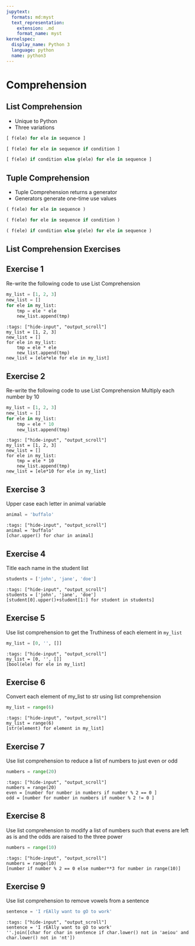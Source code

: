 ```yaml
---
jupytext:
  formats: md:myst
  text_representation:
    extension: .md
    format_name: myst
kernelspec:
  display_name: Python 3
  language: python
  name: python3
---
```

# Comprehension

## List Comprehension

- Unique to Python
- Three variations

```python
[ f(ele) for ele in sequence ]

[ f(ele) for ele in sequence if condition ]

[ f(ele) if condition else g(ele) for ele in sequence ]

```


## Tuple Comprehension
- Tuple Comprehension returns a generator
- Generators generate one-time use values

```python
( f(ele) for ele in sequence )

( f(ele) for ele in sequence if condition )

( f(ele) if condition else g(ele) for ele in sequence )

```


## List Comprehension Exercises 

## Exercise 1
Re-write the following code to use List Comprehension

```python
my_list = [1, 2, 3]
new_list = []
for ele in my_list:
    tmp = ele * ele
    new_list.append(tmp)
```


```{code-cell} ipython3
:tags: ["hide-input", "output_scroll"]
my_list = [1, 2, 3]
new_list = []
for ele in my_list:
    tmp = ele * ele
    new_list.append(tmp)
new_list = [ele*ele for ele in my_list]
```

## Exercise 2
Re-write the following code to use List Comprehension
Multiply each number by 10

```python
my_list = [1, 2, 3]
new_list = []
for ele in my_list:
    tmp = ele * 10
    new_list.append(tmp)
```


```{code-cell} ipython3
:tags: ["hide-input", "output_scroll"]
my_list = [1, 2, 3]
new_list = []
for ele in my_list:
    tmp = ele * 10
    new_list.append(tmp)
new_list = [ele*10 for ele in my_list]
```

## Exercise 3
Upper case each letter in animal variable

```python
animal = 'buffalo'
```

```{code-cell} ipython3
:tags: ["hide-input", "output_scroll"]
animal = 'buffalo'
[char.upper() for char in animal]
```

## Exercise 4
Title each name in the student list

```python
students = ['john', 'jane', 'doe']
```

```{code-cell} ipython3
:tags: ["hide-input", "output_scroll"]
students = ['john', 'jane', 'doe']
[student[0].upper()+student[1:] for student in students]
```

## Exercise 5
Use list comprehension to get the Truthiness of each element in `my_list`

```python
my_list = [0, '', []]
```


```{code-cell} ipython3
:tags: ["hide-input", "output_scroll"]
my_list = [0, '', []]
[bool(ele) for ele in my_list]
```

## Exercise 6
Convert each element of my_list to str using list comprehension

```python
my_list = range(6)
```


```{code-cell} ipython3
:tags: ["hide-input", "output_scroll"]
my_list = range(6)
[str(element) for element in my_list]
```

## Exercise 7
Use list comprehension to reduce a list of numbers to just even or odd

```python
numbers = range(20)
```

```{code-cell} ipython3
:tags: ["hide-input", "output_scroll"]
numbers = range(20)
even = [number for number in numbers if number % 2 == 0 ]
odd = [number for number in numbers if number % 2 != 0 ]
```

## Exercise 8
Use list comprehension to modify a list of numbers such that evens are left as is
and the odds are raised to the three power

```python
numbers = range(10)
```


```{code-cell} ipython3
:tags: ["hide-input", "output_scroll"]
numbers = range(10)
[number if number % 2 == 0 else number**3 for number in range(10)]
```

## Exercise 9
Use list comprehension to remove vowels from a sentence

```python
sentence = 'I rEAlly want to gO to work'
```

```{code-cell} ipython3
:tags: ["hide-input", "output_scroll"]
sentence = 'I rEAlly want to gO to work'
''.join([char for char in sentence if char.lower() not in 'aeiou' and char.lower() not in 'nt'])
```
